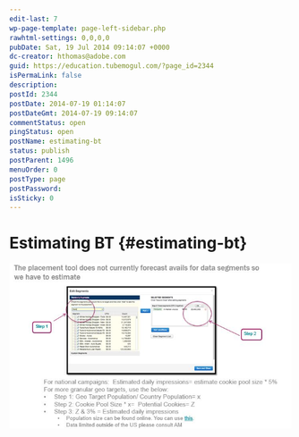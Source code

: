 ```yaml
---
edit-last: 7
wp-page-template: page-left-sidebar.php
rawhtml-settings: 0,0,0,0
pubDate: Sat, 19 Jul 2014 09:14:07 +0000
dc-creator: hthomas@adobe.com
guid: https://education.tubemogul.com/?page_id=2344
isPermaLink: false
description: 
postId: 2344
postDate: 2014-07-19 01:14:07
postDateGmt: 2014-07-19 09:14:07
commentStatus: open
pingStatus: open
postName: estimating-bt
status: publish
postParent: 1496
menuOrder: 0
postType: page
postPassword: 
isSticky: 0
---
```


# Estimating BT {#estimating-bt}

[ ![bt1](assets/bt11.jpg)](assets/bt11.jpg) 